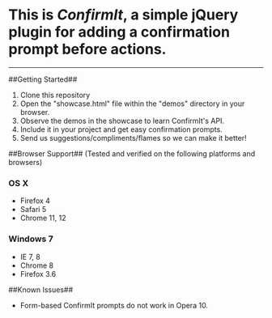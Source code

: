 # This is *ConfirmIt*, a simple jQuery plugin for adding a confirmation prompt before actions. #
-------
##Getting Started##
1. Clone this repository
2. Open the "showcase.html" file within the "demos" directory in your browser.
3. Observe the demos in the showcase to learn ConfirmIt's API.
4. Include it in your project and get easy confirmation prompts.
5. Send us suggestions/compliments/flames so we can make it better!

##Browser Support##
(Tested and verified on the following platforms and browsers)

### OS X ###
+ Firefox 4
+ Safari 5
+ Chrome 11, 12

### Windows 7 ###
+ IE 7, 8
+ Chrome 8
+ Firefox 3.6

##Known Issues##
+ Form-based ConfirmIt prompts do not work in Opera 10.